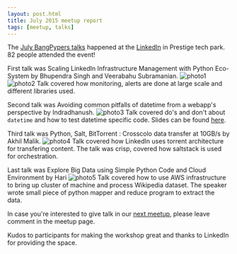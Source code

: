 ```yaml
---
layout: post.html
title: July 2015 meetup report
tags: [meetup, talks]
---
```


The [July BangPypers talks](http://www.meetup.com/BangPypers/events/197867222/) happened at the [LinkedIn](https://www.linkedin.com/) in Prestige tech park. 82 people attended the event!

First talk was Scaling LinkedIn Infrastructure Management with Python Eco-System by Bhupendra Singh and Veerabahu Subramanian. ![photo1](https://a248.e.akamai.net/f/248/1673/2/photos3.meetupstatic.com/photos/event/6/c/9/4/highres_439887796.jpeg)
![photo2](https://a248.e.akamai.net/f/248/1673/2/photos3.meetupstatic.com/photos/event/6/c/8/7/highres_439887783.jpeg)
Talk covered how monitoring, alerts are done at large scale and different libraries used.

Second talk was Avoiding common pitfalls of datetime from a webapp's perspective by Indradhanush.
![photo3](https://a248.e.akamai.net/f/248/1673/2/photos2.meetupstatic.com/photos/event/6/c/2/9/highres_439887689.jpeg)
Talk covered do's and don't about `datetime` and how to test datetime specific code. Slides can be found
[here](http://www.slideshare.net/indradhanush92/time-travel-with-python).

Third talk was Python, Salt, BitTorrent : Cross­colo data transfer at 10GB/s by Akhil Malik.
![photo4](https://a248.e.akamai.net/f/248/1673/2/photos3.meetupstatic.com/photos/event/6/b/e/b/highres_439887627.jpeg)
Talk covered how LinkedIn uses torrent architecture for transfering content.
The talk was crisp, covered how saltstack is used for orchestration.

Last talk was Explore Big Data using Simple Python Code and Cloud Environment by Hari
![photo5](https://a248.e.akamai.net/f/248/1673/2/photos1.meetupstatic.com/photos/event/6/b/d/7/highres_439887607.jpeg)
Talk covered how to use AWS infrastructure to bring up cluster of machine and process Wikipedia dataset.
The speaker wrote small piece of python mapper and reduce program to extract the data.

In case you're interested to give talk in our [next meetup](http://www.meetup.com/BangPypers/events/205689452/),
please leave comment in the meetup page.

Kudos to participants for making the workshop great and thanks to LinkedIn for providing the space.
